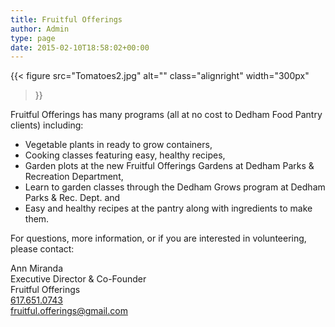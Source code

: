 ```yaml
---
title: Fruitful Offerings
author: Admin
type: page
date: 2015-02-10T18:58:02+00:00
---
```

{{< figure
  src="Tomatoes2.jpg"
  alt=""
  class="alignright"
  width="300px"
>}}

Fruitful Offerings has many programs (all at no cost to Dedham Food Pantry clients) including:

* Vegetable plants in ready to grow containers,
* Cooking classes featuring easy, healthy recipes,
* Garden plots at the new Fruitful Offerings Gardens at Dedham Parks & Recreation Department,
* Learn to garden classes through the Dedham Grows program at Dedham Parks & Rec. Dept. and
* Easy and healthy recipes at the pantry along with ingredients to make them.

For questions, more information, or if you are interested in volunteering, please contact:

Ann Miranda<br>
Executive Director & Co-Founder<br>
Fruitful Offerings<br>
<a href="tel:+16176510743" target="_blank" rel="noopener">617.651.0743</a><br>
<a href="mailto:fruitful.offerings@gmail.com" target="_blank" rel="noopener">fruitful.offerings@gmail.com</a>
